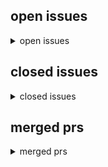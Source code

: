 <h2>open issues</h2>
<details>
<summary>open issues</summary>
<table>
<tr><td><b><a href="md/2025-09-10.49.issue.open.md" title="angeblich wurden über meinen internetanschluss&#10;2 filme hochgeladen...&#10;fantasieforderungen/forderungen/2021-08-24.mad-max-fury-road&#10;fantasieforderungen/forderungen/2021-09-24.john-wick&#10;keine ahnung we&#10;">filesharing abmahnung - AG traunstein - 319 C 51/25</a></b><br>#49 opened on 2025-09-10 13:25 by milahu</td></tr>
<tr><td><b><a href="md/2025-08-15.48.issue.open.md" title="Kann jemand staffel 1-8 als torrent finden? Link zu directdownload: https://serienfans.org/die-drachenreiter-von-berk&#10;&#10;milahu commented at 2025-08-16 08:46:&#10;&#10;torrents gibts bei coastal-crew&#10;&#10;siehe auc&#10;">Serie: Die drachenreiter von Berk Staffel 1-8 (2012)</a></b><br>#48 opened on 2025-08-15 20:59 by Negative0debuged0 &#x1f4ac; 3</td></tr>
<tr><td><b><a href="md/2025-04-11.46.issue.open.md" title="Teuterekordz.GlenGang.PTK.German.Hiphop&#10;&#10;    magnet:?xt=urn:btih:1611b5b9662a43bb76015600d8a03dd0dfe776da&dn=Teuterekordz.GlenGang.PTK.German.Hiphop&xl=391291187&tr=udp%3A%2F%2F45.9.60.30%3A6969%2Fann&#10;">musik: Teuterekordz, GlenGang, PTK</a></b><br>#46 opened on 2025-04-11 18:10 by milahu</td></tr>
<tr><td><b><a href="md/2025-04-11.45.issue.open.md" title="    magnet:?xt=urn:btih:e8ef30a8275c4a7b2b0e19622c48631cd0d77c36&dn=Mission.Impossible.1996.German.800p.microHD.x264-RAIST&xl=2068672261&tr=udp%3A%2F%2F45.9.60.30%3A6969%2Fannounce&tr=udp%3A%2F%2F142.&#10;">filme: Mission Impossible (1996)</a></b><br>#45 opened on 2025-04-11 17:01 by milahu</td></tr>
<tr><td><b><a href="md/2025-04-11.44.issue.open.md" title="    magnet:?xt=urn:btih:1650cd24f21462d0014d63cbe2fb5f0fd308ac3c&dn=Mr.Inbetween.S01.German.5.1.AC3D.DL.720p.WEB.h264-HDSource&xl=3648875218&tr=udp%3A%2F%2F45.9.60.30%3A6969%2Fannounce&tr=udp%3A%2F%2F&#10;">serie: Mr. Inbetween (2018)</a></b><br>#44 opened on 2025-04-11 11:41 by milahu</td></tr>
<tr><td><b><a href="md/2025-04-01.43.issue.open.md" title="The.Big.Lebowski.1998.German.1040p.microHD.x264-RAIST&#10;&#10;#27&#10;&#10;9khz&#10;&#10;[Image]&#10;&#10;todo pyload&#10;&#10;preview downloading movies&#10;&#10;similar to&#10;https://github.com/distribyted/distribyted&#10;https://github.com/nwaples/rar&#10;">schlechte audioqualität</a></b><br>#43 opened on 2025-04-01 12:43 by milahu &#x1f4ac; 2</td></tr>
<tr><td><b><a href="md/2025-03-31.42.issue.open.md" title="Harry.Potter.Movie.Collection.German.microHD.x264-RAIST&#10;&#10;    magnet:?xt=urn:btih:5a01d7785d69b39ec476cb655231fa12a355e3ae&dn=Harry.Potter.und.der.Feuerkelch.2005.German.800p.microHD.x264-RAIST&xl=2951&#10;">filme: Harry Potter (2001)</a></b><br>#42 opened on 2025-03-31 14:03 by milahu</td></tr>
<tr><td><b><a href="md/2025-03-30.41.issue.open.md" title="    magnet:?xt=urn:btih:dcbf03953799d35fc686541437e28467aa5d4bf2&dn=Animatrix.2003.German.800p.microHD.x264-RAIST&xl=2062904202&tr=udp%3A%2F%2F45.9.60.30%3A6969%2Fannounce&tr=udp%3A%2F%2F142.132.183.1&#10;">filme: The Matrix (1999)</a></b><br>#41 opened on 2025-03-30 13:36 by milahu</td></tr>
<tr><td><b><a href="md/2025-03-30.40.issue.open.md" title="aka: the brothers grimsby (2016)&#10;&#10;Der.Spion.und.sein.Bruder.2016.German.800p.microHD.x264-RAIST&#10;&#10;    magnet:?xt=urn:btih:4205f0be413637a4ae73f5dd2a44d818f6dc3d9a&dn=Der.Spion.und.sein.Bruder.2016.Germ&#10;">film: Der Spion und sein Bruder (2016)</a></b><br>#40 opened on 2025-03-30 13:35 by milahu</td></tr>
<tr><td><b><a href="md/2025-03-30.39.issue.open.md" title="continue #1&#10;&#10;todo: format magnet links, add to git&#10;&#10;source: byte.to&#10;&#10;    magnet:?xt=urn:btih:7a31429c4ec961642d6a4a36c1d5ab3fb16b1422&dn=12.Monkeys.1995.German.1080p.microHD.x264-RAIST&xl=2440594901&t&#10;">tempseeds 2</a></b><br>#39 opened on 2025-03-30 12:27 by milahu &#x1f4ac; 1</td></tr>
<tr><td><b><a href="md/2025-03-30.38.issue.open.md" title="Orange.is.the.new.Black.Staffel.1.2013.German.microHD.x264-RAIST&#10;&#10;    magnet:?xt=urn:btih:6a6fb191e972805a41f7761ced01f84c550386ce&dn=Orange.is.the.new.Black.Staffel.1.2013.German.microHD.x264-RAIST&x&#10;">serie: Orange is the new Black (2013)</a></b><br>#38 opened on 2025-03-30 11:40 by milahu</td></tr>
<tr><td><b><a href="md/2025-03-30.37.issue.open.md" title="From-Dusk.till.Dawn.Staffel.1.2014.German.microHD.x264-RAIST&#10;&#10;    magnet:?xt=urn:btih:abbe80eed09482dbeb6e4e27ba6452f29c69e8af&dn=From-Dusk.till.Dawn.Staffel.1.2014.German.microHD.x264-RAIST&xl=935882&#10;">serie: From Dusk till Dawn (2014)</a></b><br>#37 opened on 2025-03-30 11:32 by milahu</td></tr>
<tr><td><b><a href="md/2025-03-30.36.issue.open.md" title="Forrest.Gump.1994.German.800p.microHD.x264-RAIST&#10;&#10;    magnet:?xt=urn:btih:2dffc41f24d9f91ac15e97ab68a6e7a3ba6beda7&dn=Forrest.Gump.1994.German.800p.microHD.x264-RAIST&xl=2892147441&tr=udp%3A%2F%2F45.9&#10;">film: Forrest Gump (1994)</a></b><br>#36 opened on 2025-03-30 11:03 by milahu</td></tr>
<tr><td><b><a href="md/2025-03-29.35.issue.open.md" title="Oldboy.2003.German.800p.microHD.x264-RAIST&#10;&#10;    magnet:?xt=urn:btih:1eba6b6155a42ffa752cf54d987c88a0bdcd3ca0&dn=Oldboy.2003.German.800p.microHD.x264-RAIST&xl=2264449049&tr=udp%3A%2F%2F45.9.60.30%3A696&#10;">film: Oldboy (2003)</a></b><br>#35 opened on 2025-03-29 19:58 by milahu</td></tr>
<tr><td><b><a href="md/2025-03-29.34.issue.open.md" title="Findet.Nemo.2003.German.1080p.microHD.x264-RAIST&#10;&#10;    magnet:?xt=urn:btih:d7ef9ba3cc5e197d38d29ca59a5dba2d2e4738d7&dn=Findet.Nemo.2003.German.1080p.microHD.x264-RAIST&xl=1893845733&tr=udp%3A%2F%2F45.9&#10;">film: Findet Nemo (2003)</a></b><br>#34 opened on 2025-03-29 19:21 by milahu</td></tr>
<tr><td><b><a href="md/2025-03-29.33.issue.open.md" title="Parasite.2019.German.800p.microHD.x264-RAIST&#10;&#10;    magnet:?xt=urn:btih:e5e489a48268db16c949f0783171a86bcaee4c4e&dn=Parasite.2019.German.800p.microHD.x264-RAIST&xl=2500745714&tr=udp%3A%2F%2F45.9.60.30%3&#10;">film: Parasite (2019)</a></b><br>#33 opened on 2025-03-29 17:58 by milahu</td></tr>
<tr><td><b><a href="md/2025-03-29.32.issue.open.md" title="Kill.Bill.Vol.1.2003.German.800p.microHD.x264-RAIST&#10;&#10;    magnet:?xt=urn:btih:ee7bfaabc51e92b075b15f0ce41cc5dbd208fc41&dn=Kill.Bill.Vol.1.2003.German.800p.microHD.x264-RAIST&xl=2250172475&tr=udp%3A%2F%&#10;">filme: Kill Bill (2003)</a></b><br>#32 opened on 2025-03-29 17:36 by milahu</td></tr>
<tr><td><b><a href="md/2025-03-29.31.issue.open.md" title="Fear.and.Loathing.in.Las.Vegas.DC.1998.German.800p.microHD.x264-RAIST&#10;&#10;    magnet:?xt=urn:btih:fe62599853a2f09e5b75ddbed5a0e01e38962f46&dn=Fear.and.Loathing.in.Las.Vegas.DC.1998.German.800p.microHD.x2&#10;">film: Fear and Loathing in Las Vegas (1998)</a></b><br>#31 opened on 2025-03-29 15:04 by milahu</td></tr>
<tr><td><b><a href="md/2025-03-29.30.issue.open.md" title="Men.in.Black.Movie.Collection.German.microHD.x264-RAIST&#10;&#10;    magnet:?xt=urn:btih:32fc6203ff84ec8e41191278e9d16b199f135425&dn=Men.in.Black.1997.German.1040p.microHD.x264-RAIST&xl=1827572500&tr=udp%3A%2&#10;">filme: Men In Black (1997)</a></b><br>#30 opened on 2025-03-29 14:55 by milahu</td></tr>
<tr><td><b><a href="md/2025-03-27.29.issue.open.md" title="1 TB -> 2 TB&#10;10 GBP -> 20 GBP pro monat&#10;&#10;https://pontus.feralhosting.com/milahu/Downloads/&#10;&#10;todo&#10;alle torrent file links ändern zu magnet links&#10;&#10;------------------------------------------------------&#10;">neuer server</a></b><br>#29 opened on 2025-03-27 19:22 by milahu</td></tr>
<tr><td><b><a href="md/2025-03-22.28.issue.open.md" title="Scary.Movie.Movie.Collection.German.microHD.x264-RAIST&#10;&#10;    magnet:?xt=urn:btih:f67dd6a9525b731745eaaf019e7147fd54249c13&dn=Scary.Movie.2.2001.German.1080p.microHD.x264-RAIST&xl=1544674127&tr=udp%3A%2&#10;">filme: Scary Movie (2000)</a></b><br>#28 opened on 2025-03-22 06:05 by milahu</td></tr>
<tr><td><b><a href="md/2025-03-21.27.issue.open.md" title="The.Big.Lebowski.1998.German.1040p.microHD.x264-RAIST&#10;&#10;schlechte audioqualität: 9 khz cutoff&#10;&#10;    magnet:?xt=urn:btih:046eed31a6936d14c447f310e8c846fc30c48ff2&dn=The.Big.Lebowski.1998.German.1040p.mi&#10;">film: The Big Lebowski (1998)</a></b><br>#27 opened on 2025-03-21 19:45 by milahu</td></tr>
<tr><td><b><a href="md/2025-03-21.26.issue.open.md" title="39.90.2007.German.800p.microHD.x264-RAIST&#10;&#10;aka: 99 Francs&#10;&#10;    magnet:?xt=urn:btih:37752dec010e85b1ae9622ef57acec4951e0048a&dn=39.90.2007.German.800p.microHD.x264-RAIST&xl=1964058153&tr=udp%3A%2F%2F45&#10;">film: 39,90 (2007)</a></b><br>#26 opened on 2025-03-21 08:58 by milahu</td></tr>
<tr><td><b><a href="md/2025-03-21.25.issue.open.md" title="Sound.of.Freedom.2023.German.800p.microHD.x264-RAIST&#10;&#10;    magnet:?xt=urn:btih:6dd735998588504ee0b12566e642b7f7d112b74e&dn=Sound.of.Freedom.2023.German.800p.microHD.x264-RAIST&xl=2763637979&tr=udp%3A%2&#10;">film: Sound of Freedom (2023)</a></b><br>#25 opened on 2025-03-21 08:56 by milahu</td></tr>
<tr><td><b><a href="md/2025-03-21.24.issue.open.md" title="Ukvali - Rap bis aufs Blut (2018)&#10;&#10;    magnet:?xt=urn:btih:f9b42b730de8a9fff5ee13ead03eb176b5b4b4db&dn=Ukvali-Rap.bis.aufs.Blut-2018&xl=173281673&tr=udp%3A%2F%2F45.9.60.30%3A6969%2Fannounce&tr=udp%3A%&#10;">musik: Ukvali</a></b><br>#24 opened on 2025-03-21 08:53 by milahu</td></tr>
<tr><td><b><a href="md/2025-03-21.23.issue.open.md" title="Athena.2022.German.800p.microHD.x264-RAIST&#10;&#10;    magnet:?xt=urn:btih:20c8deea5b7e7b1300d174eb9834a368a5c06bcc&dn=Athena.2022.German.800p.microHD.x264-RAIST&xl=1833726684&tr=udp%3A%2F%2F45.9.60.30%3A696&#10;">film: Athena (2022)</a></b><br>#23 opened on 2025-03-21 08:51 by milahu</td></tr>
<tr><td><b><a href="md/2025-03-21.22.issue.open.md" title="    magnet:?xt=urn:btih:c9cb37ef96e625a18c07f9a4414d7fa3ffc78f52&dn=Beavis.and.Butt-Head.German.DVDRip.x264-iND&xl=3914430276&tr=udp%3A%2F%2F45.9.60.30%3A6969%2Fannounce&tr=udp%3A%2F%2F142.132.183.104&#10;">serie: Beavis and Butt-Head (1993)</a></b><br>#22 opened on 2025-03-21 08:48 by milahu</td></tr>
<tr><td><b><a href="md/2025-03-20.21.issue.open.md" title="Irreversible.2002.STRAIGHT.CUT.German.DTS.DL.1080p.BluRay.x264-VECTOR&#10;&#10;    magnet:?xt=urn:btih:e7ee2c97bcaca0a7713360f96790e3f2ee74a96d&dn=Irreversible.2002.STRAIGHT.CUT.German.DTS.DL.1080p.BluRay.x26&#10;">film: Irreversible (2002)</a></b><br>#21 opened on 2025-03-20 18:07 by milahu</td></tr>
<tr><td><b><a href="md/2025-03-20.20.issue.open.md" title="    magnet:?xt=urn:btih:61d6cf3dfe12d46f3a8669b603a310dfcd726f6f&dn=Mike.Judges.Beavis.and.Butt-Head.S01.German.DL.720p.WEB.x264-WvF&xl=5996050324&tr=udp%3A%2F%2F45.9.60.30%3A6969%2Fannounce&tr=udp%3A&#10;">serie: Mike Judge's Beavis and Butt-Head (2022)</a></b><br>#20 opened on 2025-03-20 16:54 by milahu</td></tr>
<tr><td><b><a href="md/2025-03-20.19.issue.open.md" title="    magnet:?xt=urn:btih:35e4527e85ef57be1c5f6259fab627a8062808cc&dn=American.Dad.S01.GERMAN.DL.FS.720p.WEB.H264-TSCC&xl=4128309857&tr=udp%3A%2F%2F45.9.60.30%3A6969%2Fannounce&tr=udp%3A%2F%2F142.132.18&#10;">serie: American Dad (2005)</a></b><br>#19 opened on 2025-03-20 16:19 by milahu</td></tr>
<tr><td><b><a href="md/2025-03-20.18.issue.open.md" title="    magnet:?xt=urn:btih:c6317c020e84406d93f546ab6cb5658270120e28&dn=Futurama.S00.GERMAN.AC3D.720p.WebDL.x264-w00t&xl=2050011145&tr=udp%3A%2F%2F45.9.60.30%3A6969%2Fannounce&tr=udp%3A%2F%2F142.132.183.1&#10;">serie: Futurama (1999)</a></b><br>#18 opened on 2025-03-20 09:35 by milahu</td></tr>
<tr><td><b><a href="md/2025-03-18.17.issue.open.md" title="temp seeds&#10;&#10;South.Park.S26.GERMAN.DL.720p.WEB.h264-SAUERKRAUT&#10;&#10;    magnet:?xt=urn:btih:4b8195c0f42be7f5ea594e36eda9bd488b9b968e&dn=South.Park.S26.GERMAN.DL.720p.WEB.h264-SAUERKRAUT&xl=2273368653&tr=ud&#10;">serie: South Park (1997)</a></b><br>#17 opened on 2025-03-18 06:18 by milahu</td></tr>
<tr><td><b><a href="md/2025-03-18.16.issue.open.md" title="https://www.imdb.com/de/title/tt28093628&#10;&#10;via: serienfans.org&#10;&#10;Common.Side.Effects.S01.GERMAN.DL.720P.WEB.H264-WAYNE&#10;&#10;temp seed&#10;&#10;    magnet:?xt=urn:btih:d02e871abf5adc939b6f2fd8703bc11a44603c10&dn=Com&#10;">serie: Common Side Effects (2025)</a></b><br>#16 opened on 2025-03-18 05:57 by milahu &#x1f4ac; 1</td></tr>
<tr><td><b><a href="md/2025-03-17.15.issue.open.md" title="Dopesick.S01.GERMAN.AAC.1080p.WEB.x265-w00t&#10;&#10;    magnet:?xt=urn:btih:9201e56eb614b59ccee34092af77bbc327528165&dn=Dopesick.S01.GERMAN.AAC.1080p.WEB.x265-w00t&xl=3822668277&tr=udp%3A%2F%2F45.9.60.30%3A6&#10;">serie: Dopesick (2021)</a></b><br>#15 opened on 2025-03-17 19:28 by milahu</td></tr>
<tr><td><b><a href="md/2025-03-17.14.issue.open.md" title="https://de.wikipedia.org/wiki/Squid_Game&#10;&#10;Squid.Game.Staffel.1.2021.German.microHD.x264-RAIST&#10;&#10;temp seed&#10;todo: tonspur release&#10;&#10;    magnet:?xt=urn:btih:65f02a5b35d3041bce98b1b93c86bb09f04abc72&dn=Squi&#10;">serie: Squid Game (2021)</a></b><br>#14 opened on 2025-03-17 14:56 by milahu &#x1f4ac; 1</td></tr>
<tr><td><b><a href="md/2025-03-17.13.issue.open.md" title="Natural.Born.Killers.DC.1994.German.1080p.microHD.x264-RAIST&#10;&#10;2.4gb&#10;&#10;source:&#10;https://byte.to/category/MicroHD/Natural-Born-Killers-DC-1994-German-1080p-AC3-microHD-x264-RAIST-1218021.html&#10;&#10;    magnet:&#10;">film: Natural Born Killers (1994)</a></b><br>#13 opened on 2025-03-17 10:54 by milahu</td></tr>
<tr><td><b><a href="md/2025-03-16.12.issue.open.md" title="leider auch nur ein one hit wonder...&#10;Beatfabrik - Keine Liebe&#10;&#10;https://www.discogs.com/de/artist/284952-Beatfabrik&#10;&#10;torrents&#10;&#10;source: byte.to&#10;&#10;    magnet:?xt=urn:btih:4301a256d5e71547dab3d3a8562bb858&#10;">musik: Beatfabrik</a></b><br>#12 opened on 2025-03-16 06:39 by milahu</td></tr>
<tr><td><b><a href="md/2025-03-13.11.issue.open.md" title="ich bin im knast weil ich mein buch verteilt hab&#10;&#10;Knast für Buchverteiler&#10;&#10;------------------------------------------------------------------------&#10;&#10;[Export of Github issue for milahu/deutschetorrent&#10;">pause seit 2024-12-09</a></b><br>#11 opened on 2025-03-13 18:30 by milahu</td></tr>
<tr><td><b><a href="md/2025-02-28.9.issue.open.md" title="Beatfabrik - Keine Liebe&#10;&#10;tags: prinz pi, deutschrap&#10;&#10;milahu commented at 2025-03-05 19:02:&#10;&#10;source: byte.to&#10;&#10;https://erebus.feralhosting.com/milahu/Downloads/Beatfabrik.Blackbook.Vol.3.2003.German.Hi&#10;">musik, Beatfabrik</a></b><br>#9 opened on 2025-02-28 18:48 by milahu450 &#x1f4ac; 1</td></tr>
<tr><td><b><a href="md/2025-02-28.8.issue.open.md" title="https://de.wikipedia.org/wiki/Klaus_Kinski&#10;&#10;------------------------------------------------------------------------&#10;&#10;[Export of Github issue for milahu/deutschetorrents.]&#10;">Klaus Kinski</a></b><br>#8 opened on 2025-02-28 11:21 by milahu450</td></tr>
<tr><td><b><a href="md/2025-02-27.7.issue.open.md" title="https://de.wikipedia.org/wiki/Team_Wallraff_%E2%80%93_Reporter_undercover&#10;&#10;https://myboerse.bz/threads/team-wallraff-reporter-undercover-undercover-bei-amazon-german-doku-720p-webhd-podcast-sushi.1551&#10;">serie, Team Wallraff – Reporter undercover</a></b><br>#7 opened on 2025-02-27 10:01 by milahu450</td></tr>
<tr><td><b><a href="md/2025-02-25.6.issue.open.md" title="https://solidtorrents.to/search?q=Das+Weisse+Rauschen+2001&#10;&#10;via https://de.wikipedia.org/wiki/Substanzinduzierte_Psychose&#10;&#10;https://youtube.com/watch?v=o54QGAuWPe0&#10;&#10;https://myboerse.bz/threads/das-weis&#10;">film, Das weiße Rauschen, 2001</a></b><br>#6 opened on 2025-02-25 17:14 by milahu450 &#x1f4ac; 1</td></tr>
<tr><td><b><a href="md/2025-02-24.5.issue.open.md" title="seit 9.12.2024 bin ich im knast&#10;weil ich mein buch verteilt hab...&#10;&#10;automatisierung (#4) ist noch nicht implementiert&#10;also upload-anfragen (wunschliste)&#10;kann ich aktuell nicht bearbeiten&#10;&#10;------------&#10;">pause seit 9.12.2024</a></b><br>#5 opened on 2025-02-24 14:05 by milahu450</td></tr>
<tr><td><b><a href="md/2025-02-24.4.issue.open.md" title="der ganze upload-prozess ist so stupide&#10;dass man ihn voll automatisieren kann&#10;&#10;das limit ist dann der speicherplatz&#10;meiner seedbox bei feralhosting.com:&#10;1TB / 200MB pro audiotrack&#10;= 5000 audiotracks p&#10;">uploads automatisieren</a></b><br>#4 opened on 2025-02-24 14:04 by milahu450</td></tr>
<tr><td><b><a href="md/2025-02-22.3.issue.open.md" title="Hello,&#10;&#10;Thanks a lot for this repos, I think what you're doing do more for the German language than you think.&#10;&#10;My children are French-German bilinguals in France and streamkiste (now down) was a poss&#10;">film, all disneys, 1937-2025</a></b><br>#3 opened on 2025-02-22 13:40 by Estebastien &#x1f4ac; 7</td></tr>
<tr><td><b><a href="md/2024-09-06.1.issue.open.md" title="diese releases sind noch nicht fertig, weil ich hab zu wenig zeit ...&#10;aber der content ist wichtig genug, dass ich ihn vorübergehend seede = temporary seeds&#10;&#10;    magnet:?xt=urn:btih:4a38208adb5f2825f&#10;">tempseeds</a></b><br>#1 opened on 2024-09-06 18:03 by milahu &#x1f4ac; 2</td></tr>
</table>
</details>
<h2>closed issues</h2>
<details>
<summary>closed issues</summary>
<table>
<tr><td><b><a href="md/2025-03-07.10.issue.closed.md" title="    magnet:?xt=urn:btih:0835aa45ab110d0e41c620038721e3cfd944f492&dn=Robin.Hood.Men.In.Tights.1993.German.Audiotrack.16khz&tr=udp%3a%2f%2f45.9.60.30%3a6969%2fannounce&tr=udp%3a%2f%2f142.132.183.104%3a6&#10;">Robin.Hood.Men.In.Tights.1993.German.Audiotrack.16khz</a></b><br>#10 opened on 2025-03-07 19:35 by milahu</td></tr>
<tr><td><b><a href="md/2025-01-28.2.issue.closed.md" title="Hi, ich suche den Film &quot;Last Exit Reno&quot; von (1996) in 1080p.&#10;&#10;vielen lieben Dank im Voraus 😄&#10;&#10;milahu commented at 2025-03-03 20:52:&#10;&#10;schreib mir&#10;milahu@gmail.com&#10;&#10;----------------------------------&#10;">Film, Last Exit Reno, 1996, 1080p x264</a></b><br>#2 opened on 2025-01-28 12:55 by geextahslex &#x1f4ac; 1</td></tr>
</table>
</details>
<h2>merged prs</h2>
<details>
<summary>merged prs</summary>
<table>
</table>
</details>
